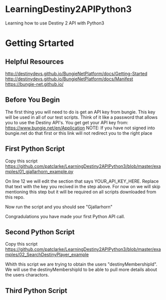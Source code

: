 # LearningDestiny2APIPython3
Learning how to use Destiny 2 API with Python3

# Getting Srtarted
## Helpful Resources 
http://destinydevs.github.io/BungieNetPlatform/docs/Getting-Started
http://destinydevs.github.io/BungieNetPlatform/docs/Manifest
https://bungie-net.github.io/

## Before You Begin
The first thing you will need to do is get an API key from bungie. This key will be used in all of our test scripts. Think of it like a password that allows you to use the Destiny API's. You get get your API key from: 
https://www.bungie.net/en/Application
NOTE: If you have not signed into bungie.net do that first or this link will not redirect you to the right place


## First Python Script
Copy this script
https://github.com/patclarke/LearningDestiny2APIPython3/blob/master/examples/01_gjallarhorn_example.py

On line 12 we will edit the section that says YOUR_API_KEY_HERE. Replace that text with the key you recived in the step above. For now on we will skip mentioning this step but it will be required on all scripts downloaded from this repo.

Now run the script and you should see 
"Gjallarhorn"

Congradulations you have made your first Python API call.

## Second Python Script
Copy this script 
https://github.com/patclarke/LearningDestiny2APIPython3/blob/master/examples/02_SearchDestinyPlayer_example

Whith this script we are trying to obtain the users "destinyMembershipId". We will use the destinyMembershipId to be able to pull more details about the users charactors.

## Third Python Script


